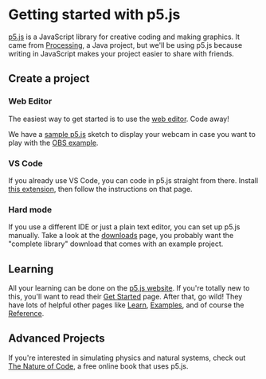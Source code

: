 # Getting started with p5.js

[p5.js](https://p5js.org/) is a JavaScript library for creative coding and making graphics. It came from [Processing](https://processing.org/), a Java project, but we'll be using p5.js because writing in JavaScript makes your project easier to share with friends.

## Create a project

### Web Editor

The easiest way to get started is to use the [web editor](https://editor.p5js.org/). Code away!

We have a [sample p5.js](https://editor.p5js.org/wxs/sketches/SqpdyZVCG) sketch to display your webcam in case you want to play with the [OBS example](./obs.md).

### VS Code

If you already use VS Code, you can code in p5.js straight from there. Install [this extension](https://marketplace.visualstudio.com/items?itemName=samplavigne.p5-vscode), then follow the instructions on that page.

### Hard mode

If you use a different IDE or just a plain text editor, you can set up p5.js manually. Take a look at the [downloads](https://p5js.org/download/) page, you probably want the "complete library" download that comes with an example project.

## Learning

All your learning can be done on the [p5.js website](https://p5js.org/). If you're totally new to this, you'll want to read their [Get Started](https://p5js.org/get-started/) page. After that, go wild! They have lots of helpful other pages like [Learn](https://p5js.org/learn/), [Examples](https://p5js.org/examples/), and of course the [Reference](https://p5js.org/reference/).

## Advanced Projects

If you're interested in simulating physics and natural systems, check out [The Nature of Code](https://natureofcode.com/), a free online book that uses p5.js.

